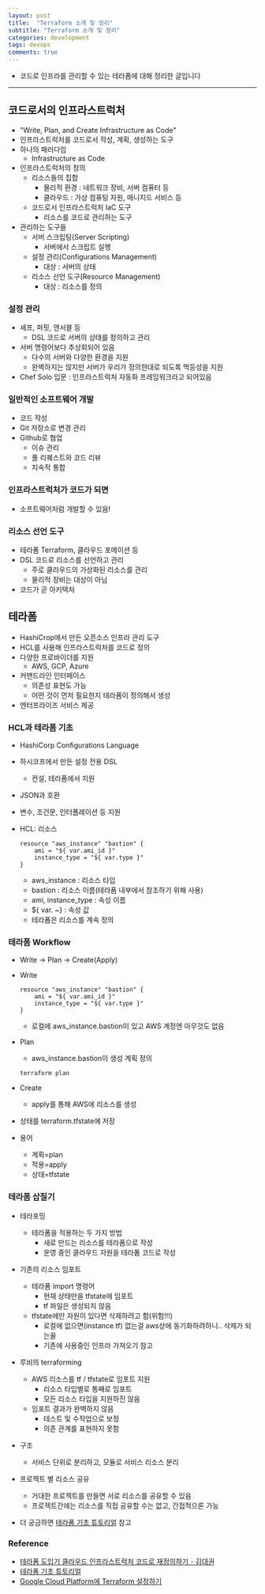 ```yaml
---
layout: post
title:  "Terraform 소개 및 정리"
subtitle: "Terraform 소개 및 정리"
categories: development
tags: devops
comments: true
---
```

	 
- 코드로 인프라를 관리할 수 있는 테라폼에 대해 정리한 글입니다

---

## 코드로서의 인프라스트럭처
- "Write, Plan, and Create Infrastructure as Code"
- 인프라스트럭처를 코드로서 작성, 계획, 생성하는 도구
- 하나의 패러다임
	- Infrastructure as Code
- 인프라스트럭처의 정의 
	- 리소스들의 집합
		- 물리적 환경 : 네트워크 장비, 서버 컴퓨터 등
		- 클라우드 : 가상 컴퓨팅 자원, 매니지드 서비스 등
	- 코드로서 인프라스트럭처 IaC 도구
		- 리소스를 코드로 관리하는 도구
- 관리하는 도구들
	- 서버 스크립팅(Server Scripting)
		- 서버에서 스크립트 실행
	- 설정 관리(Configurations Management)
		- 대상 : 서버의 상태 
	- 리소스 선언 도구(Resource Management)
		- 대상 : 리소스를 정의 

### 설정 관리
- 셰프, 퍼핏, 앤서블 등
	- DSL 코드로 서버의 상태를 정의하고 관리
- 서버 명령어보다 추상회되어 있음
	- 다수의 서버와 다양한 환경을 지원
	- 완벽하지는 않지만 서버가 우리가 정의한대로 되도록 멱등성을 지원
- Chef Solo 입문 : 인프라스트럭처 자동화 프레임워크라고 되어있음


### 일반적인 소프트웨어 개발
- 코드 작성
- Git 저장소로 변경 관리
- Github로 협업
	- 이슈 관리
	- 풀 리퀘스트와 코드 리뷰
	- 지속적 통합

### 인프라스트럭처가 코드가 되면
- 소프트웨어처럼 개발할 수 있음!


### 리소스 선언 도구
- 테라폼 Terraform, 클라우드 포메이션 등
- DSL 코드로 리소스를 선언하고 관리
	- 주로 클라우드의 가상화된 리소스를 관리
	- 물리적 장비는 대상이 아님
- 코드가 곧 아키텍처  


## 테라폼
- HashiCrop에서 만든 오픈소스 인프라 관리 도구
- HCL를 사용해 인프라스트럭처를 코드로 정의
- 다양한 프로바이더를 지원
	- AWS, GCP, Azure 
- 커맨드라인 인터페이스
	- 의존성 표현도 가능
	- 어떤 것이 먼저 필요한지 테라폼이 정의해서 생성 
- 엔터프라이즈 서비스 제공

### HCL과 테라폼 기초
- HashiCorp Configurations Language
- 하시코프에서 만든 설정 전용 DSL
	- 컨설, 테라폼에서 지원
- JSON과 호환
- 변수, 조건문, 인터폴레이션 등 지원
- HCL: 리소스
	
	```
	resource "aws_instance" "bastion" {
		ami = "${ var.ami_id }"
		instance_type = "${ var.type }"
	}
	``` 

	- aws_instance : 리소스 타입
	- bastion : 리소스 이름(테라폼 내부에서 참조하기 위해 사용)
	- ami, instance_type : 속성 이름
	- ${ var. ~} : 속성 값 
	- 테라폼은 리소스를 계속 정의

### 테라폼 Workflow
- Write -> Plan -> Create(Apply)
- Write
	
	```
	resource "aws_instance" "bastion" {
		ami = "${ var.ami_id }"
		instance_type = "${ var.type }"
	}
	``` 
	
	- 로컬에 aws_instance.bastion이 있고 AWS 계정엔 아무것도 없음

- Plan
	- aws_instance.bastion이 생성 계획 정의

	```
	terraform plan
	```

- Create
	- apply를 통해 AWS에 리소스를 생성  		
- 상태를 terraform.tfstate에 저장
- 용어
	- 계획=plan
	- 적용=apply
	- 상태=tfstate
	

### 테라폼 삽질기
- 테라포밍
	- 테라폼을 적용하는 두 가지 방법
		- 새로 만드는 리소스를 테라폼으로 작성
		- 운영 중인 클라우드 자원을 테라폼 코드로 작성
- 기존의 리소스 임포트
	- 테라폼 import 명령어
		- 현재 상태만을 tfstate에 임포트
		- tf 파일은 생성되지 않음
	- tfstate에만 자원이 있다면 삭제하려고 함(위험!!!)
		- 로컬에 없으면(instance.tf) 없는걸 aws상에 동기화하려하니.. 삭제가 되는꼴 
		- 기존에 사용중인 인프라 가져오기 참고	   
- 루비의 terraforming
	- AWS 리소스를 tf / tfstate로 임포트 지원
		- 리소스 타입별로 통째로 임포트
		- 모든 리소스 타입을 지원하진 않음
	- 임포트 결과가 완벽하지 않음
		- 테스트 및 수작업으로 보정
		- 의존 관계를 표현하지 못함
- 구조
	- 서비스 단위로 분리하고, 모듈로 서비스 리소스 분리
- 프로젝트 별 리소스 공유
	- 거대한 프로젝트를 만들면 서로 리소스를 공유할 수 있음
	- 프로젝트간에는 리소스를 직접 공유할 수는 없고, 간접적으론 가능      


- 더 궁금하면 [테라폼 기초 튜토리얼](https://www.44bits.io/ko/post/terraform_introduction_infrastrucute_as_code) 참고 
	
### Reference
- [테라폼 도입기 클라우드 인프라스트럭처 코드로 재정의하기 - 김대권
](https://youtu.be/V5zW9MgvRi0)
- [테라폼 기초 튜토리얼](https://www.44bits.io/ko/post/terraform_introduction_infrastrucute_as_code)
- [Google Cloud Platform에 Terraform 설정하기](https://blog.outsider.ne.kr/1366)